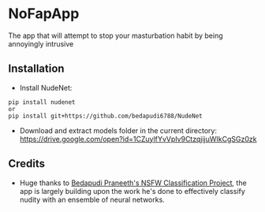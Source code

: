 # NoFapApp
The app that will attempt to stop your masturbation habit by being annoyingly intrusive

## Installation
- Install NudeNet:
```
pip install nudenet
or
pip install git+https://github.com/bedapudi6788/NudeNet
```
- Download and extract models folder in the current directory: https://drive.google.com/open?id=1CZuylfYvVpIv9CtzqjijuWIkCgSGz0zk

## Credits
- Huge thanks to [Bedapudi Praneeth's NSFW Classification Project](https://github.com/bedapudi6788/NudeNet), the app is largely building upon the work he's done to effectively classify nudity with an ensemble of neural networks.